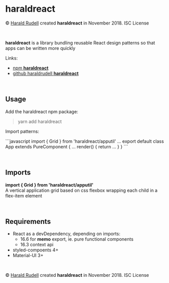 <h1>haraldreact</h1>
<p>© <a href=http://haralrudell.com>Harald Rudell</a> created <strong>haraldreact</strong> in November 2018. ISC License</p>
<p>&emsp;</p>

<p><strong>haraldreact</strong> is a library bundling reusable React design patterns so that apps can be written more quickly</p>
<p>Links:</p>
<ul>
  <li><a href="">npm <strong>haraldreact</strong></a></li>
  <li><a href=https://github.com/haraldrudell/haraldreact>github haraldrudell <strong>haraldreact</strong></a></li>
</ul>
<p>&emsp;</p>

<h2>Usage</h2>
<p>Add the haraldreact npm package:</p>
<blockquote>
yarn  add haraldreact
</blockquote>
<p>Import patterns:</p>
```javascript
import { Grid } from 'haraldreact/apputil'
…
export default class App extends PureComponent {
  …
  render() {
    return <Grid …>
      …
  }
}
```
<p>&emsp;</p>

<h2>Imports</h2>
<p><strong>import { Grid } from 'haraldreact/apputil'</strong><br />
A vertical application grid based on css flexbox wrapping each child in a flex-item element</p>
<p>&emsp;</p>

<h2>Requirements</h2>
<ul>
  <li>React as a devDependency, depending on imports:
    <ul>
      <li>16.6 for <strong>memo</strong> export, ie. pure functional components</li>
      <li>16.3 context api</li>
  </ul></li>
  <li>styled-compoents 4+</li>
  <li>Material-UI 3+</li>
</ul>

<p>&nbsp;</p>

<p>© <a href=http://haralrudell.com>Harald Rudell</a> created <strong>haraldreact</strong> in November 2018. ISC License</p>
